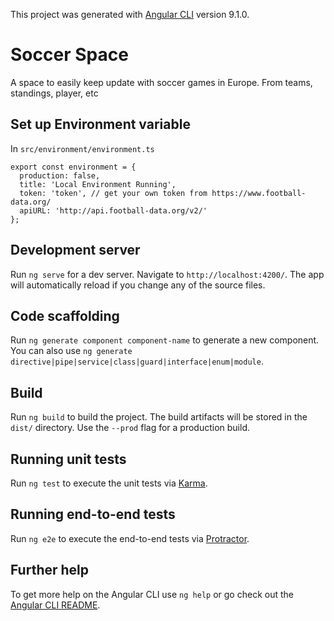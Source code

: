 
This project was generated with [Angular CLI](https://github.com/angular/angular-cli) version 9.1.0.

# Soccer Space
A space to easily keep update with soccer games in Europe. From teams, standings, player, etc


## Set up Environment variable 

In `src/environment/environment.ts`
```
export const environment = {
  production: false,
  title: 'Local Environment Running',
  token: 'token', // get your own token from https://www.football-data.org/
  apiURL: 'http://api.football-data.org/v2/'
};
```

## Development server

Run `ng serve` for a dev server. Navigate to `http://localhost:4200/`. The app will automatically reload if you change any of the source files.

## Code scaffolding

Run `ng generate component component-name` to generate a new component. You can also use `ng generate directive|pipe|service|class|guard|interface|enum|module`.

## Build

Run `ng build` to build the project. The build artifacts will be stored in the `dist/` directory. Use the `--prod` flag for a production build.

## Running unit tests

Run `ng test` to execute the unit tests via [Karma](https://karma-runner.github.io).

## Running end-to-end tests

Run `ng e2e` to execute the end-to-end tests via [Protractor](http://www.protractortest.org/).

## Further help

To get more help on the Angular CLI use `ng help` or go check out the [Angular CLI README](https://github.com/angular/angular-cli/blob/master/README.md).
